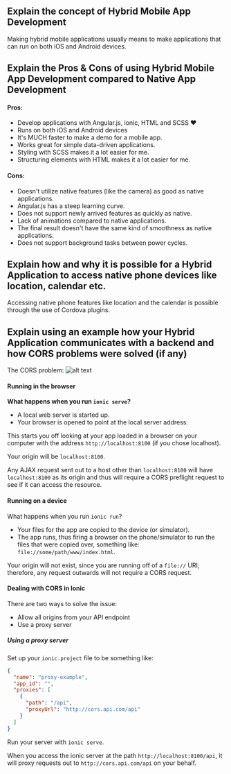 ## Explain the concept of Hybrid Mobile App Development
Making hybrid mobile applications usually means to make applications that can run on both iOS and Android devices.

## Explain the Pros & Cons of using Hybrid Mobile App Development compared to Native App Development

#### Pros:
- Develop applications with Angular.js, ionic, HTML and SCSS ♥
- Runs on both iOS and Android devices
- It's MUCH faster to make a demo for a mobile app.
- Works great for simple data-driven applications.
- Styling with SCSS makes it a lot easier for me.
- Structuring elements with HTML makes it a lot easier for me.

#### Cons:
- Doesn't utilize native features (like the camera) as good as native applications.
- Angular.js has a steep learning curve.
- Does not support newly arrived features as quickly as native.
- Lack of animations compared to native applications.
- The final result doesn't have the same kind of smoothness as native applications.
- Does not support background tasks between power cycles.

## Explain how and why it is possible for a Hybrid Application to access native phone devices like location, calendar etc.
Accessing native phone features like location and the calendar is possible through the use of Cordova plugins.

## Explain using an example how your Hybrid Application communicates with a backend and how CORS problems were solved (if any)

The CORS problem:
![alt text](https://www.maxcdn.com/one/assets/post-images/cors.png "Logo Title Text 1")

#### Running in the browser
**What happens when you run `ionic serve`?**

- A local web server is started up.
- Your browser is opened to point at the local server address.

This starts you off looking at your app loaded in a browser on your computer with the address `http://localhost:8100` (if you chose localhost).

Your origin will be `localhost:8100`.

Any AJAX request sent out to a host other than `localhost:8100` will have `localhost:8100` as its origin and thus will require a CORS preflight request to see if it can access the resource.

#### Running on a device
What happens when you run `ionic run`?

- Your files for the app are copied to the device (or simulator).
- The app runs, thus firing a browser on the phone/simulator to run the files that were copied over, something like: `file://some/path/www/index.html`.

Your origin will not exist, since you are running off of a `file://` URI; therefore, any request outwards will not require a CORS request.

#### Dealing with CORS in Ionic
There are two ways to solve the issue:
- Allow all origins from your API endpoint
- Use a proxy server

##### Using a proxy server
Set up your `ionic.project` file to be something like:
```json
{
  "name": "proxy-example",
  "app_id": "",
  "proxies": [
    {
      "path": "/api",
      "proxyUrl": "http://cors.api.com/api"
    }
  ]
}
```

Run your server with `ionic serve`.

When you access the ionic server at the path `http://localhost:8100/api`, it will proxy requests out to `http://cors.api.com/api` on your behalf.
